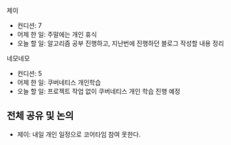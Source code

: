 제이
- 컨디션: 7
- 어제 한 일: 주말에는 개인 휴식
- 오늘 할 일: 알고리즘 공부 진행하고, 지난번에 진행하던 블로그 작성할 내용 정리

네모네모
- 컨디션: 5
- 어제 한 일: 쿠버네티스 개인학습
- 오늘 할 일: 프로젝트 작업 없이 쿠버네티스 개인 학습 진행 예정

## 전체 공유 및 논의
- 제이: 내일 개인 일정으로 코어타임 참여 못한다.